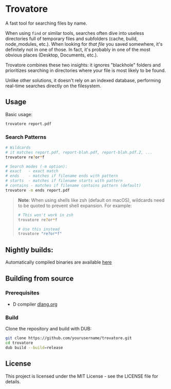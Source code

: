 # Trovatore

A fast tool for searching files by name.

When using `find` or similar tools, searches often dive into useless directories full of temporary files and subfolders (cache, build, node_modules, etc.). When looking for *that file* you saved somewhere, it's definitely not in one of those. In fact, it's probably in one of the most obvious places (Desktop, Documents, etc.).

Trovatore combines these two insights: it ignores "blackhole" folders and prioritizes searching in directories where your file is most likely to be found.

Unlike other solutions, it doesn't rely on an indexed database, performing real-time searches directly on the filesystem.


## Usage

Basic usage:
```bash
trovatore report.pdf
```

### Search Patterns

```bash
# Wildcards
# it matches report.pdf, report-blah.pdf, report-blah.pdf.2, ...
trovatore re?or*f

# Search modes (-m option):
# exact   - exact match
# ends    - matches if filename ends with pattern
# starts  - matches if filename starts with pattern
# contains - matches if filename contains pattern (default)
trovatore -m ends report.pdf
```

> **Note**: When using shells like zsh (default on macOS), wildcards need to be quoted to prevent shell expansion. For example:
> ```bash
> # This won't work in zsh
> trovatore re?or*f
>
> # Use this instead
> trovatore "re?or*f"
> ```

## Nightly builds:

Automatically compiled binaries are available [here](https://www.dropbox.com/scl/fo/2pjv2ul8emf36m0ol0fhd/AHTj41H5iyns_uyHi7KQwSY?rlkey=bv7x3wsqtgs6q1oj84zo3jxha&st=49yzn64o&dl=0)

## Building from source

### Prerequisites
- D compiler [dlang.org](https://dlang.org)

### Build

Clone the repository and build with DUB:

```bash
git clone https://github.com/yourusername/trovatore.git
cd trovatore
dub build --build=release
```

## License

This project is licensed under the MIT License - see the LICENSE file for details.
